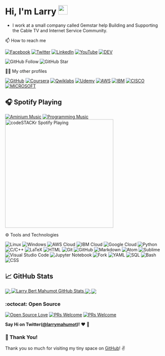 # Hi, I'm Larry <img src="https://raw.githubusercontent.com/MartinHeinz/MartinHeinz/master/wave.gif" width="30px">

 - I work at a small company called Gemstar help Building and Supporting the Cable TV and Internet Service Community.

📫 How to reach me

[![Facebook](https://img.shields.io/badge/facebook-%231877F2.svg?&style=for-the-badge&logo=facebook&logoColor=white)](https://www.facebook.com/larrymahumot/) [![Twitter](https://img.shields.io/badge/twitter-%231DA1F2.svg?&style=for-the-badge&logo=twitter&logoColor=white)](https://twitter.com/larrymahumot) [![LinkedIn](https://img.shields.io/badge/linkedin-%230077B5.svg?&style=for-the-badge&logo=linkedin&logoColor=white)](https://www.linkedin.com/in/larry-bert-mahumot-06027767/) [![YouTube](https://img.shields.io/badge/youtube-%23FF0000.svg?&style=for-the-badge&logo=youtube&logoColor=white)](https://youtube.com/larrymahumot) [![DEV](https://img.shields.io/badge/DEV-%23000000.svg?&style=for-the-badge&logo=dev.to&logoColor=white)](https://dev.to/larrymahumot) 


![GitHub Follow](https://img.shields.io/github/followers/larrymahumot.svg?style=social&label=Follow)
![GitHub Star](https://img.shields.io/github/stars/larrymahumot?affiliations=OWNER%2CCOLLABORATOR&style=social&label=Star)


👨‍💻 My other profiles

<a href="https://github.com/larrymahumot"><img src="https://img.shields.io/github/followers/larrymahumot.svg?label=GitHub&style=social" alt="GitHub"></a>
[![Coursera](https://img.shields.io/badge/--dev?label=Coursera&logo=coursera&style=social)](https://www.coursera.org/user/ba13c68072bfb7f15e9da8a093b99aca)
[![Qwiklabs](https://img.shields.io/badge/--dev?label=Qwiklabs&logo=qwiklabs&style=social)](https://www.qwiklabs.com/public_profiles/5bb2a3d1-3437-42e9-8a93-6f2e53cc3648)
[![Udemy](https://img.shields.io/badge/--dev?label=udemy&logo=udemy&style=social)](https://www.udemy.com/user/larry-bert-g-mahumot/)
[![AWS](https://img.shields.io/badge/--dev?label=amazon&logo=amazon&style=social)](https://www.aws.training/)
[![IBM](https://img.shields.io/badge/--dev?label=IBM&logo=IBM&style=social)](https://myibm.ibm.com/)
[![CISCO](https://img.shields.io/badge/--dev?label=CISCO&logo=CISCO&style=social/)](https://www.netacad.com/)
[![MICROSOFT](https://img.shields.io/badge/--dev?label=Microsoft&logo=Microsoft&style=social/)](https://www.training.nttdataph.com/)


 ## :headphones: Spotify Playing

[![Aminium Music](https://img.shields.io/badge/Aminium%20Music-%231DB954.svg?&style=for-the-badge&logo=spotify&logoColor=white)](https://open.spotify.com/playlist/68k4R2WLQ6mWSybS75OFaC#_=_) [![Programming Music](https://img.shields.io/badge/Programming%20Music-%231DB954.svg?&style=for-the-badge&logo=spotify&logoColor=white)](https://open.spotify.com/playlist/1FWq5Cu05LmtSHgFEXRnZO?si=FozGJF9nRXq2wTv_JpN2wQ)<br>
[<img src="https://now-playing-codestackr.vercel.app/api/spotify-playing" alt="codeSTACKr Spotify Playing" width="350" />](https://open.spotify.com/playlist/68k4R2WLQ6mWSybS75OFaC#_=_)



⚙ Tools and Technologies

![Linux](https://img.shields.io/badge/-Linux-333333?style=flat&logo=linux)
![Windows](https://img.shields.io/badge/-Windows-333333?style=flat&logo=windows)
![AWS Cloud](https://img.shields.io/badge/-AWS%20Cloud-333333?style=flat&logo=amazon)
![IBM Cloud](https://img.shields.io/badge/-IBM%20Cloud-333333?style=flat&logo=ibm)
![Google Cloud](https://img.shields.io/badge/-Google%20Cloud-333333?style=flat&logo=google-cloud)
![Python](https://img.shields.io/badge/-Python-333333?style=flat&logo=python)
![C/C++](https://img.shields.io/badge/-C/C++-333333?style=flat&logo=c)
![LaTeX](https://img.shields.io/badge/-LaTeX-333333?style=flat&logo=latex)
![HTML](https://img.shields.io/badge/-HTML-333333?style=flat&logo=HTML5)
![Git](https://img.shields.io/badge/-Git-333333?style=flat&logo=git)
![GitHub](https://img.shields.io/badge/-GitHub-333333?style=flat&logo=github)
![Markdown](https://img.shields.io/badge/-Markdown-333333?style=flat&logo=markdown)
![Atom](https://img.shields.io/badge/-Atom-333333?style=flat&logo=atom)
![Sublime](https://img.shields.io/badge/-Sublime%20-333333?style=flat&logo=sublime-text)
![Visual Studio Code](https://img.shields.io/badge/-Visual%20Studio%20Code-333333?style=flat&logo=visual-studio-code&logoColor=007ACC)
![Jupyter Notebook](https://img.shields.io/badge/-Jupyter%20Notebook-333333?style=flat&logo=jupyter)
![Fork](https://img.shields.io/badge/-Fork-333333?style=flat&logo=fork)
![YAML](https://img.shields.io/badge/-YAML-333333)
![SQL](https://img.shields.io/badge/-SQL-333333?style=flat)
![Bash](https://img.shields.io/badge/-Bash-333333?style=flat)
![CSS](https://img.shields.io/badge/-CSS-333333?style=flat)


## &#x1f4c8; GitHub Stats

<a href="https://github.com/larrymahumot">
  <img align="center" src="https://github-readme-stats.vercel.app/api/top-langs/?username=larrymahumot&hide=java,html&title_color=ffffff&text_color=c9cacc&icon_color=2bbc8a&bg_color=1d1f21" />
</a>
<a href="https://github.com/larrymahumot">
  <img align="top" src="https://github-readme-stats.vercel.app/api?username=larrymahumot&show_icons=true&line_height=27&count_private=true&title_color=ffffff&text_color=c9cacc&icon_color=2bbc8a&bg_color=1d1f21" alt="Larry Bert Mahumot GitHub Stats" />
</a>
<a href="https://github.com/larrymahumot/Certificates">  
<img align="center" src="https://github-readme-stats.vercel.app/api/pin/?username=larrymahumot&repo=Certificates&title_color=ffffff&text_color=c9cacc&icon_color=2bbc8a&bg_color=1d1f21"/>
</a>
<a href="https://github.com/larrymahumot/GET-PAID-UDEMY-COURSES-for-FREE">  
<img align="center" src="https://github-readme-stats.vercel.app/api/pin/?username=larrymahumot&repo=Automatic-Udemy-Course-Enroller-GET-PAID-UDEMY-COURSES-for-FREE &title_color=ffffff&text_color=c9cacc&icon_color=2bbc8a&bg_color=1d1f21" />
</a> 






### :octocat: Open Source

[![Open Source Love](https://badges.frapsoft.com/os/v2/open-source.svg?v=103)](https://github.com/larrymahumot) [![PRs Welcome](https://img.shields.io/badge/PRs-welcome-brightgreen.svg?style=flat&logo=github)](https://github.com/larrymahumot) [![PRs Welcome](https://komarev.com/ghpvc/?username=larrymahumot&label=Profile%20views&color=0e75b6&style=flat)](https://github.com/larrymahumot)


**Say Hi on Twitter([@larrymahumot](https://twitter.com/larrymahumot))!** :heart: 💬

### :hugs: Thank You!

Thank you so much for visiting my tiny space on [GitHub](https://github.com/larrymahumot)! :v:












